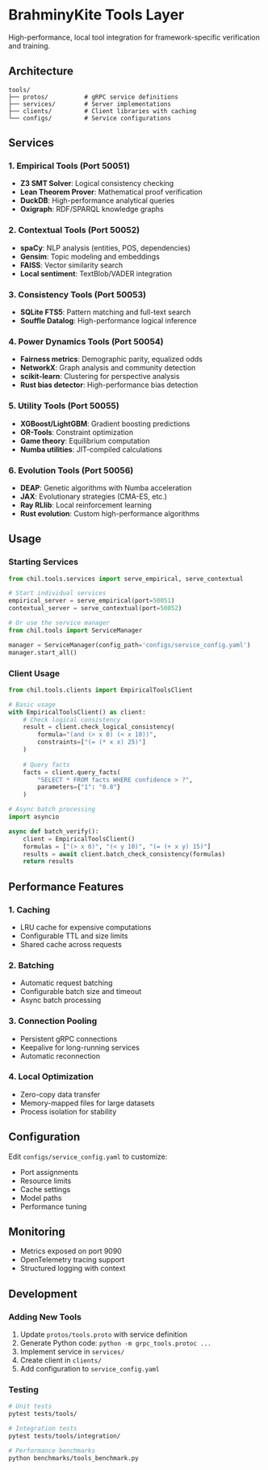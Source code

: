 # BrahminyKite Tools Layer

High-performance, local tool integration for framework-specific verification and training.

## Architecture

```
tools/
├── protos/          # gRPC service definitions
├── services/        # Server implementations
├── clients/         # Client libraries with caching
└── configs/         # Service configurations
```

## Services

### 1. Empirical Tools (Port 50051)
- **Z3 SMT Solver**: Logical consistency checking
- **Lean Theorem Prover**: Mathematical proof verification
- **DuckDB**: High-performance analytical queries
- **Oxigraph**: RDF/SPARQL knowledge graphs

### 2. Contextual Tools (Port 50052)
- **spaCy**: NLP analysis (entities, POS, dependencies)
- **Gensim**: Topic modeling and embeddings
- **FAISS**: Vector similarity search
- **Local sentiment**: TextBlob/VADER integration

### 3. Consistency Tools (Port 50053)
- **SQLite FTS5**: Pattern matching and full-text search
- **Souffle Datalog**: High-performance logical inference

### 4. Power Dynamics Tools (Port 50054)
- **Fairness metrics**: Demographic parity, equalized odds
- **NetworkX**: Graph analysis and community detection
- **scikit-learn**: Clustering for perspective analysis
- **Rust bias detector**: High-performance bias detection

### 5. Utility Tools (Port 50055)
- **XGBoost/LightGBM**: Gradient boosting predictions
- **OR-Tools**: Constraint optimization
- **Game theory**: Equilibrium computation
- **Numba utilities**: JIT-compiled calculations

### 6. Evolution Tools (Port 50056)
- **DEAP**: Genetic algorithms with Numba acceleration
- **JAX**: Evolutionary strategies (CMA-ES, etc.)
- **Ray RLlib**: Local reinforcement learning
- **Rust evolution**: Custom high-performance algorithms

## Usage

### Starting Services

```python
from chil.tools.services import serve_empirical, serve_contextual

# Start individual services
empirical_server = serve_empirical(port=50051)
contextual_server = serve_contextual(port=50052)

# Or use the service manager
from chil.tools import ServiceManager

manager = ServiceManager(config_path='configs/service_config.yaml')
manager.start_all()
```

### Client Usage

```python
from chil.tools.clients import EmpiricalToolsClient

# Basic usage
with EmpiricalToolsClient() as client:
    # Check logical consistency
    result = client.check_logical_consistency(
        formula="(and (> x 0) (< x 10))",
        constraints=["(= (* x x) 25)"]
    )
    
    # Query facts
    facts = client.query_facts(
        "SELECT * FROM facts WHERE confidence > ?",
        parameters={"1": "0.8"}
    )

# Async batch processing
import asyncio

async def batch_verify():
    client = EmpiricalToolsClient()
    formulas = ["(> x 0)", "(< y 10)", "(= (+ x y) 15)"]
    results = await client.batch_check_consistency(formulas)
    return results
```

## Performance Features

### 1. Caching
- LRU cache for expensive computations
- Configurable TTL and size limits
- Shared cache across requests

### 2. Batching
- Automatic request batching
- Configurable batch size and timeout
- Async batch processing

### 3. Connection Pooling
- Persistent gRPC connections
- Keepalive for long-running services
- Automatic reconnection

### 4. Local Optimization
- Zero-copy data transfer
- Memory-mapped files for large datasets
- Process isolation for stability

## Configuration

Edit `configs/service_config.yaml` to customize:
- Port assignments
- Resource limits
- Cache settings
- Model paths
- Performance tuning

## Monitoring

- Metrics exposed on port 9090
- OpenTelemetry tracing support
- Structured logging with context

## Development

### Adding New Tools

1. Update `protos/tools.proto` with service definition
2. Generate Python code: `python -m grpc_tools.protoc ...`
3. Implement service in `services/`
4. Create client in `clients/`
5. Add configuration to `service_config.yaml`

### Testing

```bash
# Unit tests
pytest tests/tools/

# Integration tests
pytest tests/tools/integration/

# Performance benchmarks
python benchmarks/tools_benchmark.py
```